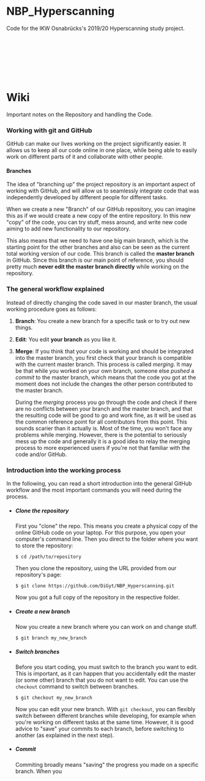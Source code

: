 # NBP_Hyperscanning
Code for the IKW Osnabrücks's 2019/20 Hyperscanning study project.



<br/><br/><br/><br/><br/><br/>
# Wiki
Important notes on the Repository and handling the Code.


### Working with git and GitHub
GitHub can make our lives working on the project significantly easier.
It allows us to keep all our code online in one place, while being able to 
easily work on different parts of it and collaborate with other people.


#### Branches
The idea of "branching up" the project repository is an important aspect of
working with GitHub, and will allow us to seamlessly integrate code that was 
independently developed by different people for different tasks.

When we create a new "Branch" of our GitHub repository, you can imagine this 
as if we would create a new copy of the entire repository. In this new "copy" 
of the code, you can try stuff, mess around, and write new code aiming to 
add new functionality to our repository.

This also means that we need to have one big main branch, which is the starting 
point for the other branches and also can be seen as the current total working 
version of our code. This branch is called the **master branch** in GitHub. 
Since this branch is our main point of reference, you should pretty much 
**never edit the master branch directly** while working on the repository.


### The general workflow explained
Instead of directly changing the code saved in our master branch,
the usual working procedure goes as follows:

1. **Branch**: You create a new branch for a specific task or to try out new things.
2. **Edit**: You edit **your branch** as you like it.
3. **Merge**: If you think that your code is working and should be integrated into 
    the master branch, you first check that your branch is compatible with the current 
    master branch. This process is called *merging*. It may be that while you worked on 
    your own branch, someone else *pushed* a *commit* to the master branch, which means 
    that the code you got at the moment does not include the changes the other person 
    contributed to the master branch.
     
    During the *merging* process you go through the 
    code and check if there are no conflicts between your branch and the master branch, 
    and that the resulting code will be good to go and work fine, as it will be used as 
    the common reference point for all contributors from this point. This sounds 
    scarier than it actually is. Most of the time, you won't face any problems while 
    merging. However, there is the potential to seriously mess up the code and generally 
    it is a good idea to relay the merging process to more experienced users if you're 
    not that familiar with the code and/or GitHub.


### Introduction into the working process
In the following, you can read a short introduction into the general GitHub workflow and
the most important commands you will need during the process.

- ##### Clone the repository
    First you "clone" the repo. This means you create a physical copy of the online GitHub
    code on your laptop.
    For this purpose, you open your computer's command line. Then you direct to the folder 
    where you want to store the repository:
    ```shell script
    $ cd /path/to/repository
    ```
    Then you clone the repository, using the URL provided from our repository's page:
    ```shell script
    $ git clone https://github.com/DiGyt/NBP_Hyperscanning.git
    ```
    Now you got a full copy of the repository in the respective folder.
    
- ##### Create a new branch
    Now you create a new branch where you can work on and change stuff.
    ```shell script
    $ git branch my_new_branch
    ```
  
- ##### Switch branches
    Before you start coding, you must switch to the branch you want to edit. This is 
    important, as it can happen that you accidentally edit the master (or some other) 
    branch that you do not want to edit. You can use the `checkout` command to switch
    between branches.
    ```shell script
    $ git checkout my_new_branch
    ```
    Now you can edit your new branch. With `git checkout`, you can flexibly switch 
    between different branches while developing, for example when you're working on
    different tasks at the same time. However, it is good advice to "save" your commits 
    to each branch, before switching to another (as explained in the next step).
    
- ##### Commit
    Commiting broadly means "saving" the progress you made on a specific branch. When 
    you 
